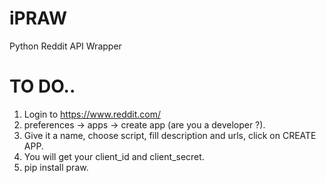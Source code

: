 # iPRAW
Python Reddit API Wrapper

# TO DO..

1. Login to https://www.reddit.com/ 
2. preferences -> apps -> create app (are you a developer ?).
3. Give it a name, choose script, fill description and urls, click on CREATE APP.
4. You will get your client_id and client_secret.
5. pip install praw.

